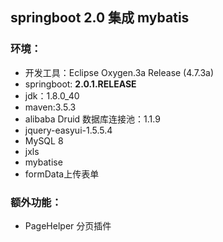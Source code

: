 ## springboot 2.0 集成 mybatis

### 环境：

* 开发工具：Eclipse Oxygen.3a Release (4.7.3a)
* springboot: **2.0.1.RELEASE**
* jdk：1.8.0_40
* maven:3.5.3
* alibaba Druid 数据库连接池：1.1.9
* jquery-easyui-1.5.5.4
* MySQL 8
* jxls
* mybatise
* formData上传表单

### 额外功能：

* PageHelper 分页插件